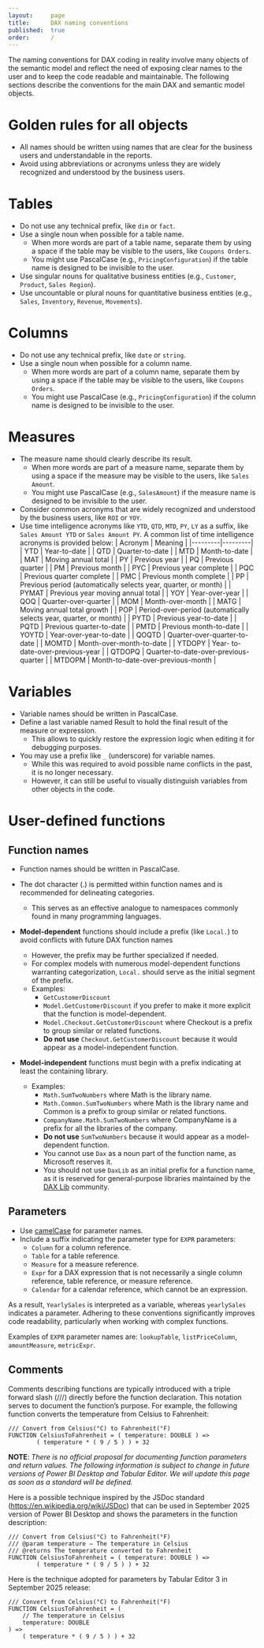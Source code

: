 ```yaml
---
layout:     page
title:      DAX naming conventions
published:  true
order:      /
---
```


The naming conventions for DAX coding in reality involve many objects of the semantic model and reflect the need of exposing clear names to the user and to keep the code readable and maintainable. The following sections describe the conventions for the main DAX and semantic model objects.

# Golden rules for all objects
- All names should be written using names that are clear for the business users and understandable in the reports.
- Avoid using abbreviations or acronyms unless they are widely recognized and understood by the business users.

# Tables
- Do not use any technical prefix, like `dim` or `fact`.
- Use a single noun when possible for a table name.
    - When more words are part of a table name, separate them by using a space if the table may be visible to the users, like `Coupons Orders`.
    - You might use PascalCase (e.g., `PricingConfiguration`) if the table name is designed to be invisible to the user.
- Use singular nouns for qualitative business entities (e.g., `Customer`, `Product`, `Sales Region`).
- Use uncountable or plural nouns for quantitative business entities (e.g., `Sales`, `Inventory`, `Revenue`, `Movements`).

# Columns
- Do not use any technical prefix, like `date` or `string`.
- Use a single noun when possible for a column name.
    - When more words are part of a column name, separate them by using a space if the table may be visible to the users, like `Coupons Orders`.
    - You might use PascalCase (e.g., `PricingConfiguration`) if the column name is designed to be invisible to the user.

# Measures
- The measure name should clearly describe its result.
    - When more words are part of a measure name, separate them by using a space if the measure may be visible to the users, like `Sales Amount`.
    - You might use PascalCase (e.g., `SalesAmount`) if the measure name is designed to be invisible to the user.  
- Consider common acronyms that are widely recognized and understood by the business users, like `ROI` or `YOY`.
- Use time intelligence acronyms like `YTD`, `QTD`, `MTD`, `PY`, `LY` as a suffix, like `Sales Amount YTD` or `Sales Amount PY`. A common list of time intelligence acronyms is provided below:
    | Acronym | Meaning |
    |---------|---------|
    | YTD | Year-to-date |
    | QTD | Quarter-to-date |
    | MTD | Month-to-date |
    | MAT | Moving annual total |
    | PY | Previous year |
    | PQ | Previous quarter |
    | PM | Previous month |
    | PYC | Previous year complete |
    | PQC | Previous quarter complete |
    | PMC | Previous month complete |
    | PP  | Previous period (automatically selects year, quarter, or month) |
    | PYMAT | Previous year moving annual total |
    | YOY | Year-over-year |
    | QOQ | Quarter-over-quarter |
    | MOM | Month-over-month |
    | MATG | Moving annual total growth |
    | POP | Period-over-period (automatically selects year, quarter, or month) |
    | PYTD | Previous year-to-date |
    | PQTD | Previous quarter-to-date |
    | PMTD | Previous month-to-date |
    | YOYTD | Year-over-year-to-date |
    | QOQTD | Quarter-over-quarter-to-date |
    | MOMTD | Month-over-month-to-date |
    | YTDOPY | Year- to-date-over-previous-year |
    | QTDOPQ | Quarter-to-date-over-previous-quarter |
    | MTDOPM | Month-to-date-over-previous-month |

# Variables
- Variable names should be written in PascalCase.
- Define a last variable named Result to hold the final result of the measure or expression.
    - This allows to quickly restore the expression logic when editing it for debugging purposes.
- You may use a prefix like `_` (underscore) for variable names.
    - While this was required to avoid possible name conflicts in the past, it is no longer necessary.
    - However, it can still be useful to visually distinguish variables from other objects in the code.

# User-defined functions

## Function names
- Function names should be written in PascalCase.
- The dot character (.) is permitted within function names and is recommended for delineating categories.
    - This serves as an effective analogue to namespaces commonly found in many programming languages.
- **Model-dependent** functions should include a prefix (like `Local.`) to avoid conflicts with future DAX function names
    - However, the prefix may be further specialized if needed.
    - For complex models with numerous model-dependent functions warranting categorization, `Local.` should serve as the initial segment of the prefix.
    - Examples:
        - `GetCustomerDiscount`
        - `Model.GetCustomerDiscount` if you prefer to make it more explicit that the function is model-dependent.
        - `Model.Checkout.GetCustomerDiscount` where Checkout is a prefix to group similar or related functions.
        - **Do not use** `Checkout.GetCustomerDiscount` because it would appear as a model-independent function.

- **Model-independent** functions must begin with a prefix indicating at least the containing library.
    - Examples:
        - `Math.SumTwoNumbers` where Math is the library name.
        - `Math.Common.SumTwoNumbers` where Math is the library name and Common is a prefix to group similar or related functions.
        - `CompanyName.Math.SumTwoNumbers` where CompanyName is a prefix for all the libraries of the company.
        - **Do not use** `SumTwoNumbers` because it would appear as a model-dependent function.
        - You cannot use `Dax` as a noun part of the function name, as Microsoft reserves it.
        - You should not use `DaxLib` as an initial prefix for a function name, as it is reserved for general-purpose libraries maintained by the [DAX Lib](https://daxlib.org) community.

## Parameters
- Use [camelCase](https://en.wikipedia.org/wiki/Camel_case) for parameter names.
- Include a suffix indicating the parameter type for `EXPR` parameters:
    - `Column` for a column reference.
    - `Table` for a table reference.
    - `Measure` for a measure reference.
    - `Expr` for a DAX expression that is not necessarily a single column reference, table reference, or measure reference.
    - `Calendar` for a calendar reference, which cannot be an expression.

As a result, `YearlySales` is interpreted as a variable, whereas `yearlySales` indicates a parameter. Adhering to these conventions significantly improves code readability, particularly when working with complex functions. 

Examples of `EXPR` parameter names are: `lookupTable`, `listPriceColumn`, `amountMeasure`, `metricExpr`.

## Comments

Comments describing functions are typically introduced with a triple forward slash (///) directly before the function declaration. This notation serves to document the function’s purpose. For example, the following function converts the temperature from Celsius to Fahrenheit:
```
/// Convert from Celsius(°C) to Fahrenheit(°F)
FUNCTION CelsiusToFahrenheit = ( temperature: DOUBLE ) =>
        ( temperature * ( 9 / 5 ) ) + 32
```

**NOTE**: *There is no official proposal for documenting function parameters and return values. The following information is subject to change in future versions of Power BI Desktop and Tabular Editor. We will update this page as soon as a standard will be defined.*

Here is a possible technique inspired by the JSDoc standard (https://en.wikipedia.org/wiki/JSDoc) that can be used in September 2025 version of Power BI Desktop and shows the parameters in the function description:
```
/// Convert from Celsius(°C) to Fahrenheit(°F)
/// @param temperature – The temperature in Celsius
/// @returns The temperature converted to Fahrenheit
FUNCTION CelsiusToFahrenheit = ( temperature: DOUBLE ) =>
        ( temperature * ( 9 / 5 ) ) + 32
```

Here is the technique adopted for parameters by Tabular Editor 3 in September 2025 release:
```
/// Convert from Celsius(°C) to Fahrenheit(°F)
FUNCTION CelsiusToFahrenheit = ( 
    // The temperature in Celsius
    temperature: DOUBLE 
) =>
    ( temperature * ( 9 / 5 ) ) + 32
```
